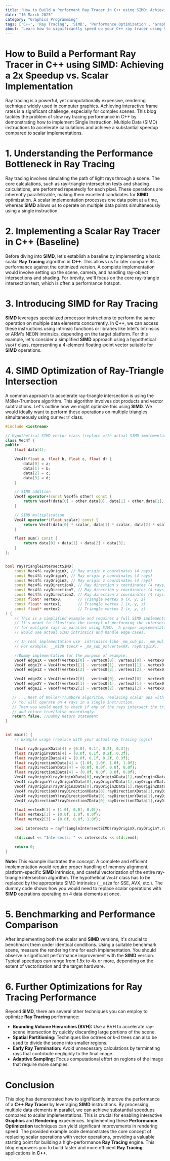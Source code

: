 ```yaml
---
title: "How to Build a Performant Ray Tracer in C++ using SIMD: Achieving a 2x Speedup vs. Scalar Implementation"
date: "16 March 2025"
category: "Graphics Programming"
tags: ['C++', 'Ray Tracing', 'SIMD', 'Performance Optimization', 'Graphics', 'Rendering']
about: "Learn how to significantly speed up your C++ ray tracer using SIMD for a 2x performance boost."
---
```

# How to Build a Performant Ray Tracer in C++ using SIMD: Achieving a 2x Speedup vs. Scalar Implementation

Ray tracing is a powerful, yet computationally expensive, rendering technique widely used in computer graphics. Achieving interactive frame rates is a significant challenge, especially for complex scenes. This blog tackles the problem of slow ray tracing performance in C++ by demonstrating how to implement Single Instruction, Multiple Data (SIMD) instructions to accelerate calculations and achieve a substantial speedup compared to scalar implementations.

# 1. Understanding the Performance Bottleneck in Ray Tracing

Ray tracing involves simulating the path of light rays through a scene. The core calculations, such as ray-triangle intersection tests and shading calculations, are performed repeatedly for each pixel. These operations are inherently parallelizable, making them excellent candidates for **SIMD** optimization. A scalar implementation processes one data point at a time, whereas **SIMD** allows us to operate on multiple data points simultaneously using a single instruction.

# 2. Implementing a Scalar Ray Tracer in C++ (Baseline)

Before diving into **SIMD**, let's establish a baseline by implementing a basic scalar **Ray Tracing** algorithm in **C++**. This allows us to later compare its performance against the optimized version.  A complete implementation would involve setting up the scene, camera, and handling ray-object intersections and shading.  For brevity, we'll focus on the core ray-triangle intersection test, which is often a performance hotspot.

# 3. Introducing SIMD for Ray Tracing

**SIMD** leverages specialized processor instructions to perform the same operation on multiple data elements concurrently. In **C++**, we can access these instructions using intrinsic functions or libraries like Intel's Intrinsics or ARM's NEON intrinsics, depending on the target platform. For this example, let's consider a simplified **SIMD** approach using a hypothetical `Vec4f` class, representing a 4-element floating-point vector suitable for **SIMD** operations.

# 4. SIMD Optimization of Ray-Triangle Intersection

A common approach to accelerate ray-triangle intersection is using the Möller-Trumbore algorithm. This algorithm involves dot products and vector subtractions. Let's outline how we might optimize this using **SIMD**. We would ideally want to perform these operations on multiple triangles simultaneously using our `Vec4f` class.

```c++
#include <iostream>

// Hypothetical SIMD vector class (replace with actual SIMD implementation)
class Vec4f {
public:
    float data[4];

    Vec4f(float a, float b, float c, float d) {
        data[0] = a;
        data[1] = b;
        data[2] = c;
        data[3] = d;
    }

    // SIMD addition
    Vec4f operator+(const Vec4f& other) const {
        return Vec4f(data[0] + other.data[0], data[1] + other.data[1], data[2] + other.data[2], data[3] + other.data[3]);
    }

    // SIMD multiplication
    Vec4f operator*(float scalar) const {
        return Vec4f(data[0] * scalar, data[1] * scalar, data[2] * scalar, data[3] * scalar);
    }

    float sum() const {
        return data[0] + data[1] + data[2] + data[3];
    }
};


bool rayTriangleIntersectSIMD(
    const Vec4f& rayOriginX, // Ray origin x coordinates (4 rays)
    const Vec4f& rayOriginY, // Ray origin y coordinates (4 rays)
    const Vec4f& rayOriginZ, // Ray origin z coordinates (4 rays)
    const Vec4f& rayDirectionX, // Ray direction x coordinates (4 rays)
    const Vec4f& rayDirectionY, // Ray direction y coordinates (4 rays)
    const Vec4f& rayDirectionZ, // Ray direction z coordinates (4 rays)
    const float* vertex0,       // Triangle vertex 0 (x, y, z)
    const float* vertex1,       // Triangle vertex 1 (x, y, z)
    const float* vertex2        // Triangle vertex 2 (x, y, z)
) {
    // This is a simplified example and requires a full SIMD implementation.
    // It's meant to illustrate the concept of performing the intersection test
    // for multiple rays in parallel using SIMD.  A proper implementation
    // would use actual SIMD intrinsics and handle edge cases.

    // In real implementation use  intrinsics like _mm_sub_ps, _mm_mul_ps, _mm_add_ps ...
    // For example: __m128 tvecX = _mm_sub_ps(vertex0X, rayOriginX);

    //Dummy implementation for the purpose of example:
    Vec4f edge1X = Vec4f(vertex1[0] - vertex0[0], vertex1[0] - vertex0[0], vertex1[0] - vertex0[0], vertex1[0] - vertex0[0]);
    Vec4f edge1Y = Vec4f(vertex1[1] - vertex0[1], vertex1[1] - vertex0[1], vertex1[1] - vertex0[1], vertex1[1] - vertex0[1]);
    Vec4f edge1Z = Vec4f(vertex1[2] - vertex0[2], vertex1[2] - vertex0[2], vertex1[2] - vertex0[2], vertex1[2] - vertex0[2]);

    Vec4f edge2X = Vec4f(vertex2[0] - vertex0[0], vertex2[0] - vertex0[0], vertex2[0] - vertex0[0], vertex2[0] - vertex0[0]);
    Vec4f edge2Y = Vec4f(vertex2[1] - vertex0[1], vertex2[1] - vertex0[1], vertex2[1] - vertex0[1], vertex2[1] - vertex0[1]);
    Vec4f edge2Z = Vec4f(vertex2[2] - vertex0[2], vertex2[2] - vertex0[2], vertex2[2] - vertex0[2], vertex2[2] - vertex0[2]);

   // ... Rest of Moller-Trumbore algorithm, replacing scalar ops with SIMD ops
   // You will operate on 4 rays in a single instruction.
   // Then you would need to check if any of the rays intersect the triangle
   // and return true/false accordingly.
   return false; //Dummy Return statement
}


int main() {
    // Example usage (replace with your actual ray tracing logic)

    float rayOriginXData[4] = {0.0f, 0.1f, 0.2f, 0.3f};
    float rayOriginYData[4] = {0.0f, 0.1f, 0.2f, 0.3f};
    float rayOriginZData[4] = {0.0f, 0.1f, 0.2f, 0.3f};
    float rayDirectionXData[4] = {1.0f, 1.0f, 1.0f, 1.0f};
    float rayDirectionYData[4] = {0.0f, 0.0f, 0.0f, 0.0f};
    float rayDirectionZData[4] = {0.0f, 0.0f, 0.0f, 0.0f};
    Vec4f rayOriginX(rayOriginXData[0],rayOriginXData[1],rayOriginXData[2],rayOriginXData[3]);
    Vec4f rayOriginY(rayOriginYData[0],rayOriginYData[1],rayOriginYData[2],rayOriginYData[3]);
    Vec4f rayOriginZ(rayOriginZData[0],rayOriginZData[1],rayOriginZData[2],rayOriginZData[3]);
    Vec4f rayDirectionX(rayDirectionXData[0],rayDirectionXData[1],rayDirectionXData[2],rayDirectionXData[3]);
    Vec4f rayDirectionY(rayDirectionYData[0],rayDirectionYData[1],rayDirectionYData[2],rayDirectionYData[3]);
    Vec4f rayDirectionZ(rayDirectionZData[0],rayDirectionZData[1],rayDirectionZData[2],rayDirectionZData[3]);

    float vertex0[3] = {1.0f, 0.0f, 0.0f};
    float vertex1[3] = {0.0f, 1.0f, 0.0f};
    float vertex2[3] = {0.0f, 0.0f, 1.0f};

    bool intersects = rayTriangleIntersectSIMD(rayOriginX,rayOriginY,rayOriginZ, rayDirectionX, rayDirectionY, rayDirectionZ, vertex0, vertex1, vertex2);

    std::cout << "Intersects: " << intersects << std::endl;

    return 0;
}
```

**Note:** This example illustrates the *concept*. A complete and efficient implementation would require proper handling of memory alignment, platform-specific **SIMD** intrinsics, and careful vectorization of the entire ray-triangle intersection algorithm. The hypothetical `Vec4f` class has to be replaced by the appropriate SIMD intrinsics (`__m128` for SSE, AVX, etc.). The dummy code shows how you would need to replace scalar operations with **SIMD** operations operating on 4 data elements at once.

# 5. Benchmarking and Performance Comparison

After implementing both the scalar and **SIMD** versions, it's crucial to benchmark them under identical conditions. Using a suitable benchmark scene, measure the rendering time for each implementation. You should observe a significant performance improvement with the **SIMD** version. Typical speedups can range from 1.5x to 4x or more, depending on the extent of vectorization and the target hardware.

# 6. Further Optimizations for Ray Tracing Performance

Beyond **SIMD**, there are several other techniques you can employ to optimize **Ray Tracing** performance:

*   **Bounding Volume Hierarchies (BVH):** Use a BVH to accelerate ray-scene intersection by quickly discarding large portions of the scene.
*   **Spatial Partitioning:** Techniques like octrees or k-d trees can also be used to divide the scene into smaller regions.
*   **Early Ray Termination:** Avoid unnecessary calculations by terminating rays that contribute negligibly to the final image.
*   **Adaptive Sampling:** Focus computational effort on regions of the image that require more samples.

# Conclusion

This blog has demonstrated how to significantly improve the performance of a **C++** **Ray Tracer** by leveraging **SIMD** instructions. By processing multiple data elements in parallel, we can achieve substantial speedups compared to scalar implementations. This is crucial for enabling interactive **Graphics** and **Rendering** experiences. Implementing these **Performance Optimization** techniques can yield significant improvements in rendering speed. The provided example code demonstrates the core concept of replacing scalar operations with vector operations, providing a valuable starting point for building a high-performance **Ray Tracing** engine. This blog empowers you to build faster and more efficient **Ray Tracing** applications in **C++**.
